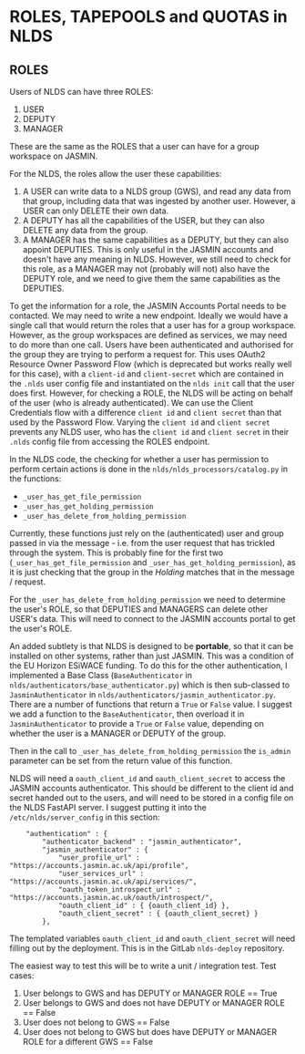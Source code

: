 ROLES, TAPEPOOLS and QUOTAS in NLDS
===================================

ROLES
-----

Users of NLDS can have three ROLES:

1. USER
2. DEPUTY
3. MANAGER

These are the same as the ROLES that a user can have for a group workspace on JASMIN.

For the NLDS, the roles allow the user these capabilities:

1. A USER can write data to a NLDS group (GWS), and read any data from that group, including data that was ingested by another user.  However, a USER can only DELETE their own data.
2. A DEPUTY has all the capabilities of the USER, but they can also DELETE any data from the group.
3. A MANAGER has the same capabilities as a DEPUTY, but they can also appoint DEPUTIES.  This is only useful in the JASMIN accounts and doesn't have any meaning in NLDS.  However, we still need to check for this role, as a MANAGER may not (probably will not) also have the DEPUTY role, and we need to give them the same capabilities as the DEPUTIES.

To get the information for a role, the JASMIN Accounts Portal needs to be contacted.  We may need to write a new endpoint.  Ideally we would have a single call that would return the roles that a user has for a group workspace.  However, as the group workspaces are defined as services, we may need to do more than one call.
Users have been authenticated and authorised for the group they are trying to perform a request for.  This uses OAuth2 Resource Owner Password Flow (which is deprecated but works really well for this case), with a `client-id` and `client-secret` which are contained in the `.nlds` user config file and instantiated on the `nlds init` call that the user does first.
However, for checking a ROLE, the NLDS will be acting on behalf of the user (who is already authenticated).  We can use the Client Credentials flow with a difference `client id` and `client secret` than that used by the Password Flow.  Varying the `client id` and `client secret` prevents any NLDS user, who has the `client id` and `client secret` in their `.nlds` config file from accessing the ROLES endpoint.

In the NLDS code, the checking for whether a user has permission to perform certain actions is done in the `nlds/nlds_processors/catalog.py` in the functions:

* `_user_has_get_file_permission`
* `_user_has_get_holding_permission`
* `_user_has_delete_from_holding_permission`

Currently, these functions just rely on the (authenticated) user and group passed in via the message - i.e. from the user request that has trickled through the system.  This is probably fine for the first two (`_user_has_get_file_permission` and `_user_has_get_holding_permission`), as it is just checking that the group in the *Holding* matches that in the message / request.

For the `_user_has_delete_from_holding_permission` we need to determine the user's ROLE, so that DEPUTIES and MANAGERS can delete other USER's data.  This will need to connect to the JASMIN accounts portal to get the user's ROLE.

An added subtlety is that NLDS is designed to be **portable**, so that it can be installed on other systems, rather than just JASMIN.  This was a condition of the EU Horizon ESiWACE funding.  To do this for the other authentication, I implemented a Base Class (`BaseAuthenticator` in `nlds/authenticators/base_authenticator.py`) which is then sub-classed to `JasminAuthenticator` in `nlds/authenticators/jasmin_authenticator.py`.  There are a number of functions that return a `True` or `False` value.  I suggest we add a function to the `BaseAuthenticator`, then overload it in `JasminAuthenticator` to provide a `True` or `False` value, depending on whether the user is a MANAGER or DEPUTY of the group.

Then in the call to `_user_has_delete_from_holding_permission` the `is_admin` parameter can be set from the return value of this function.

NLDS will need a `oauth_client_id` and `oauth_client_secret` to access the JASMIN accounts authenticator.  This should be different to the client id and secret handed out to the users, and will need to be stored in a config file on the NLDS FastAPI server.
I suggest putting it into the `/etc/nlds/server_config` in this section:
```
    "authentication" : {
        "authenticator_backend" : "jasmin_authenticator",
        "jasmin_authenticator" : {   
            "user_profile_url" : "https://accounts.jasmin.ac.uk/api/profile",
            "user_services_url" : "https://accounts.jasmin.ac.uk/api/services/",
            "oauth_token_introspect_url" : "https://accounts.jasmin.ac.uk/oauth/introspect/",
            "oauth_client_id" : { {oauth_client_id} },
            "oauth_client_secret" : { {oauth_client_secret} }
        },
```
The templated variables `oauth_client_id` and `oauth_client_secret` will need filling out by the deployment.  This is in the GitLab `nlds-deploy` repository.

The easiest way to test this will be to write a unit / integration test.  Test cases:
1. User belongs to GWS and has DEPUTY or MANAGER ROLE == True
2. User belongs to GWS and does not have DEPUTY or MANAGER ROLE == False
3. User does not belong to GWS == False
4. User does not belong to GWS but does have DEPUTY or MANAGER ROLE for a different GWS == False
